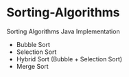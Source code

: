 # Sorting-Algorithms

Sorting Algorithms Java Implementation
- Bubble Sort
- Selection Sort
- Hybrid Sort (Bubble + Selection Sort)
- Merge Sort
